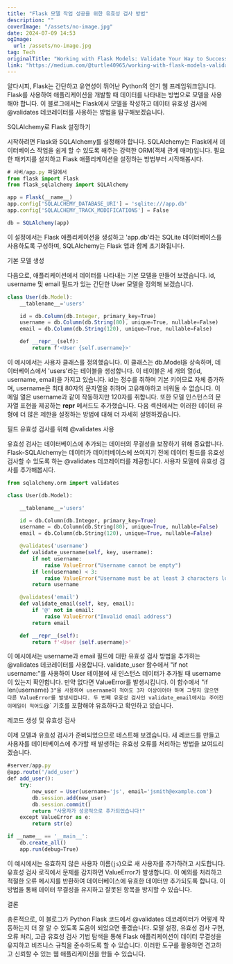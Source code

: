 ```yaml
---
title: "Flask 모델 작업 성공을 위한 유효성 검사 방법"
description: ""
coverImage: "/assets/no-image.jpg"
date: 2024-07-09 14:53
ogImage: 
  url: /assets/no-image.jpg
tag: Tech
originalTitle: "Working with Flask Models: Validate Your Way to Success!"
link: "https://medium.com/@turtle40965/working-with-flask-models-validate-your-way-to-success-e1fe7af96737"
---
```



알다시피, Flask는 간단하고 유연성이 뛰어난 Python의 인기 웹 프레임워크입니다. Flask를 사용하여 애플리케이션을 개발할 때 데이터를 나타내는 방법으로 모델을 사용해야 합니다. 이 블로그에서는 Flask에서 모델을 작성하고 데이터 유효성 검사에 @validates 데코레이터를 사용하는 방법을 탐구해보겠습니다.

SQLAlchemy로 Flask 설정하기

시작하려면 Flask와 SQLAlchemy를 설정해야 합니다. SQLAlchemy는 Flask에서 데이터베이스 작업을 쉽게 할 수 있도록 해주는 강력한 ORM(객체 관계 매퍼)입니다. 필요한 패키지를 설치하고 Flask 애플리케이션을 설정하는 방법부터 시작해봅시다.

```js
# 서버/app.py 파일에서
from flask import Flask
from flask_sqlalchemy import SQLAlchemy

app = Flask(__name__)
app.config['SQLALCHEMY_DATABASE_URI'] = 'sqlite:///app.db'
app.config['SQLALCHEMY_TRACK_MODIFICATIONS'] = False

db = SQLAlchemy(app)
```

<div class="content-ad"></div>

이 설정에서는 Flask 애플리케이션을 생성하고 'app.db'라는 SQLite 데이터베이스를 사용하도록 구성하며, SQLAlchemy는 Flask 앱과 함께 초기화됩니다.

기본 모델 생성

다음으로, 애플리케이션에서 데이터를 나타내는 기본 모델을 만들어 보겠습니다. id, username 및 email 필드가 있는 간단한 User 모델을 정의해 보겠습니다.

```js
class User(db.Model):
    __tablename__='users'

    id = db.Column(db.Integer, primary_key=True)
    username = db.Column(db.String(80), unique=True, nullable=False)
    email = db.Column(db.String(120), unique=True, nullable=False)

    def __repr__(self):
        return f'<User {self.username}>'
```

<div class="content-ad"></div>

이 예시에서는 사용자 클래스를 정의했습니다. 이 클래스는 db.Model을 상속하며, 데이터베이스에서 'users'라는 테이블을 생성합니다. 이 테이블은 세 개의 열(id, username, email)을 가지고 있습니다. id는 정수를 취하며 기본 키이므로 자체 증가하며, username은 최대 80자의 문자열을 취하며 고유해야하고 비워둘 수 없습니다. 이메일 열은 username과 같이 작동하지만 120자를 취합니다. 또한 모델 인스턴스의 문자열 표현을 제공하는 __repr__ 메서드도 추가했습니다. 다음 섹션에서는 이러한 데이터 유형에 더 많은 제한을 설정하는 방법에 대해 더 자세히 설명하겠습니다.

필드 유효성 검사를 위해 @validates 사용

유효성 검사는 데이터베이스에 추가되는 데이터의 무결성을 보장하기 위해 중요합니다. Flask-SQLAlchemy는 데이터가 데이터베이스에 쓰여지기 전에 데이터 필드를 유효성 검사할 수 있도록 하는 @validates 데코레이터를 제공합니다. 사용자 모델에 유효성 검사를 추가해봅시다.

```python
from sqlalchemy.orm import validates

class User(db.Model):

    __tablename__='users'

    id = db.Column(db.Integer, primary_key=True)
    username = db.Column(db.String(80), unique=True, nullable=False)
    email = db.Column(db.String(120), unique=True, nullable=False)

    @validates('username')
    def validate_username(self, key, username):
        if not username:
            raise ValueError("Username cannot be empty")
        if len(username) < 3:
            raise ValueError("Username must be at least 3 characters long")
        return username

    @validates('email')
    def validate_email(self, key, email):
        if '@' not in email:
            raise ValueError("Invalid email address")
        return email

    def __repr__(self):
        return f'<User {self.username}>'
```

<div class="content-ad"></div>

이 예시에서는 username과 email 필드에 대한 유효성 검사 방법을 추가하는 @validates 데코레이터를 사용합니다. validate_user 함수에서 "if not username:"를 사용하여 User 테이블에 새 인스턴스 데이터가 추가될 때 username이 있는지 확인합니다. 만약 없다면 ValueError를 발생시킵니다. 이 함수에서 "if len(username) ` 3"을 사용하여 username이 적어도 3자 이상이어야 하며 그렇지 않으면 다른 ValueError를 발생시킵니다. 두 번째 유효성 검사인 validate_email에서는 주어진 이메일이 적어도 `@` 기호를 포함해야 유효하다고 확인하고 있습니다.

레코드 생성 및 유효성 검사

이제 모델과 유효성 검사가 준비되었으므로 테스트해 보겠습니다. 새 레코드를 만들고 사용자를 데이터베이스에 추가할 때 발생하는 유효성 오류를 처리하는 방법을 보여드리겠습니다.

```js
#server/app.py
@app.route('/add_user')
def add_user():
    try:
        new_user = User(username='js', email='jsmith@example.com')
        db.session.add(new_user)
        db.session.commit()
        return "사용자가 성공적으로 추가되었습니다!"
    except ValueError as e:
        return str(e)

if __name__ == '__main__':
    db.create_all()
    app.run(debug=True)
```

<div class="content-ad"></div>

이 예시에서는 유효하지 않은 사용자 이름(`js`)으로 새 사용자를 추가하려고 시도합니다. 유효성 검사 로직에서 문제를 감지하면 ValueError가 발생합니다. 이 예외를 처리하고 적절한 오류 메시지를 반환하여 데이터베이스에 유효한 데이터만 추가되도록 합니다. 이 방법을 통해 데이터 무결성을 유지하고 잘못된 항목을 방지할 수 있습니다.

결론

총론적으로, 이 블로그가 Python Flask 코드에서 @validates 데코레이터가 어떻게 작동하는지 더 잘 알 수 있도록 도움이 되었으면 좋겠습니다. 모델 설정, 유효성 검사 구현, 오류 처리, 고급 유효성 검사 기법 탐색을 통해 Flask 애플리케이션이 데이터 무결성을 유지하고 비즈니스 규칙을 준수하도록 할 수 있습니다. 이러한 도구를 활용하면 견고하고 신뢰할 수 있는 웹 애플리케이션을 만들 수 있습니다.
